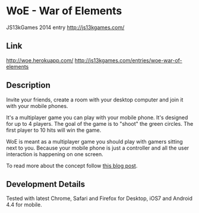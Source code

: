 # WoE - War of Elements

JS13kGames 2014 entry http://js13kgames.com/

## Link
http://woe.herokuapp.com/
http://js13kgames.com/entries/woe-war-of-elements

## Description

Invite your friends, create a room with your desktop computer and join it with your mobile phones.

It's a multiplayer game you can play with your mobile phone. It's designed for up to 4 players. The goal of the game is to "shoot" the green circles. The first player to 10 hits will win the game.

WoE is meant as a multiplayer game you should play with gamers sitting next to you. Because your mobile phone is just a controller and all the user interaction is happening on one screen.

To read more about the concept follow [this blog post](http://www.codelooksgood.com/2014/09/the-concept-behind-woe-war-of-elements.html).

## Development Details

Tested with latest Chrome, Safari and Firefox for Desktop, iOS7 and Android 4.4 for mobile.
